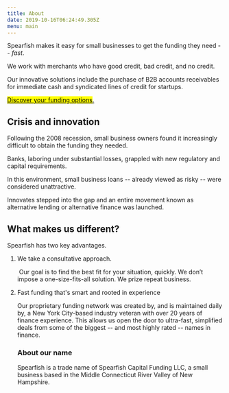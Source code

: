 ```yaml
---
title: About
date: 2019-10-16T06:24:49.305Z
menu: main
---
```

Spearfish makes it easy for small businesses to get the funding they need -- _fast_. 

We work with merchants who have good credit, bad credit, and no credit.

Our innovative solutions include the purchase of B2B accounts receivables for immediate cash and syndicated lines of credit for startups.

<!-- Calendly link widget begin -->

<link href="https://assets.calendly.com/assets/external/widget.css" rel="stylesheet">
<script src="https://assets.calendly.com/assets/external/widget.js" type="text/javascript"></script>
<a href="" onclick="Calendly.initPopupWidget({url: 'https://calendly.com/spearfish/consultation'});return false;"><mark>	Discover your funding options</mark>.</a>
<!-- Calendly link widget end -->

## Crisis and innovation

Following the 2008 recession, small business owners found it increasingly difficult to obtain the funding they needed.  

Banks, laboring under substantial losses, grappled with new regulatory and capital requirements.  

In this environment, small business loans -- already viewed as risky -- were considered unattractive. 

Innovates stepped into the gap and an entire movement known as alternative lending or alternative finance was launched.

## What makes us different?   

Spearfish has two key advantages. 
<ol>
<li><p>We take a consultative approach. </p>
    Our goal is to find the best fit for your situation, quickly. We don’t impose a one-size-fits-all solution. We prize repeat business.  
<li><p>Fast funding that's smart and rooted in experience</p>
   Our proprietary funding network was created by, and is maintained daily by, a New York City-based industry veteran with over 20 years of finance experience. This allows us open the door to ultra-fast, simplified deals from some of the biggest -- and most highly rated -- names in finance.</p>

### About our name

Spearfish is a trade name of Spearfish Capital Funding LLC, a small business based in the Middle Connecticut River Valley of New Hampshire.
